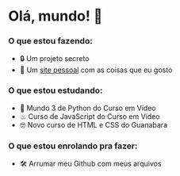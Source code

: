 # Olá, mundo! 👋

### O que estou fazendo:
- 🔒 Um projeto secreto
- 🧱 Um [site pessoal](https://brianmath.github.io) com as coisas que eu gosto

### O que estou estudando:
- 🐍 Mundo 3 de Python do Curso em Vídeo
- ♨ Curso de JavaScript do Curso em Vídeo
- 🤓 Novo curso de HTML e CSS do Guanabara

### O que estou enrolando pra fazer:
- 🛠 Arrumar meu Github com meus arquivos 
